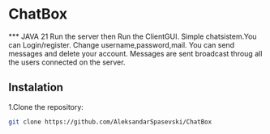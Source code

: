 # ChatBox

*** JAVA 21
Run the server then Run the ClientGUI. Simple chatsistem.You can Login/register. Change username,password,mail. You can send messages and delete your account. Messages are sent broadcast throug all the users connected on the server.

## Instalation
1.Clone the repository: 
```bash
git clone https://github.com/AleksandarSpasevski/ChatBox

